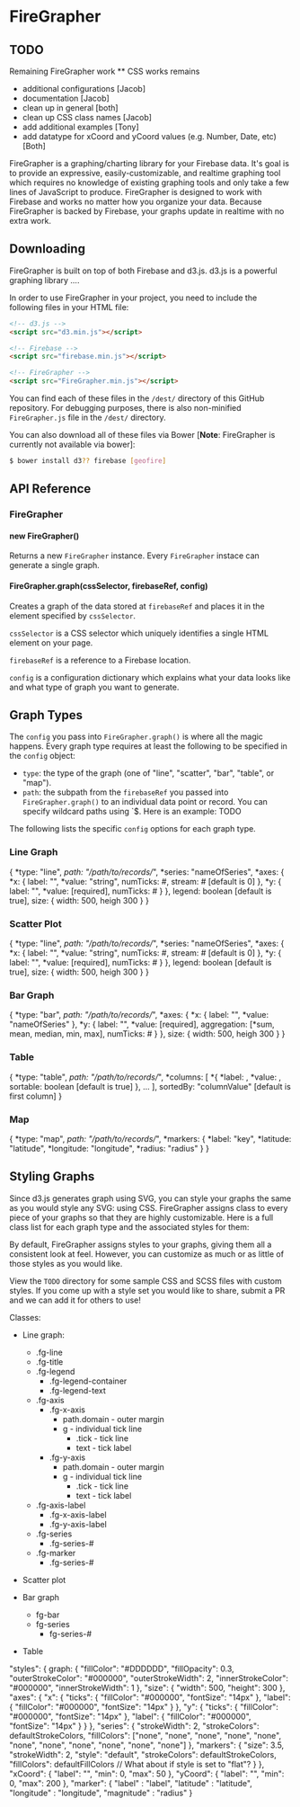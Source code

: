 # FireGrapher

TODO
-----
Remaining FireGrapher work
** CSS works remains
* additional configurations [Jacob]
* documentation [Jacob]
* clean up in general [both]
* clean up CSS class names [Jacob]
* add additional examples [Tony]
* add datatype for xCoord and yCoord values (e.g. Number, Date, etc) [Both]

FireGrapher is a graphing/charting library for your Firebase data. It's goal is to provide an expressive, easily-customizable, and realtime graphing tool which requires no knowledge of existing graphing tools and only take a few lines of JavaScript to produce. FireGrapher is designed to work with Firebase and works no matter how you organize your data. Because FireGrapher is backed by Firebase, your graphs update in realtime with no extra work.

## Downloading

FireGrapher is built on top of both Firebase and d3.js. d3.js is a powerful graphing library ....

In order to use FireGrapher in your project, you need to include the following files in your HTML file:

```html
<!-- d3.js -->
<script src="d3.min.js"></script>

<!-- Firebase -->
<script src="firebase.min.js"></script>

<!-- FireGrapher -->
<script src="FireGrapher.min.js"></script>
```

You can find each of these files in the `/dest/` directory of this GitHub repository. For debugging purposes, there is also non-minified `FireGrapher.js` file in the `/dest/` directory.

You can also download all of these files via Bower [__Note__: FireGrapher is currently not available via bower]:

```bash
$ bower install d3?? firebase [geofire]
```

## API Reference

### FireGrapher

#### new FireGrapher()

Returns a new `FireGrapher` instance. Every `FireGrapher` instace can generate a single graph.

#### FireGrapher.graph(cssSelector, firebaseRef, config)

Creates a graph of the data stored at `firebaseRef` and places it in the element specified by `cssSelector`.

`cssSelector` is a CSS selector which uniquely identifies a single HTML element on your page.

`firebaseRef` is a reference to a Firebase location.

`config` is a configuration dictionary which explains what your data looks like and what type of graph you want to generate.

## Graph Types

The `config` you pass into `FireGrapher.graph()` is where all the magic happens. Every graph type requires at least the following to be specified in the `config` object:

* `type`: the type of the graph (one of "line", "scatter", "bar", "table", or "map").
* `path`: the subpath from the `firebaseRef` you passed into `FireGrapher.graph()` to an individual data point or record. You can specify wildcard paths using `$. Here is an example: TODO

The following lists the specific `config` options for each graph type.

### Line Graph

  {
    *type: "line",
    *path: "/path/to/records/*",
    *series: "nameOfSeries",
    *axes: {
      *x: {
        label: "",
        *value: "string",
        numTicks: #,
        stream: # [default is 0]
      },
      *y: {
        label: "",
        *value: [required],
        numTicks: #
      }
    },
    legend: boolean [default is true],
    size: {
      width: 500,
      heigh 300
    }
  }

### Scatter Plot

  {
    *type: "line",
    *path: "/path/to/records/*",
    *series: "nameOfSeries",
    *axes: {
      *x: {
        label: "",
        *value: "string",
        numTicks: #,
        stream: # [default is 0]
      },
      *y: {
        label: "",
        *value: [required],
        numTicks: #
      }
    },
    legend: boolean [default is true],
    size: {
      width: 500,
      heigh 300
    }
  }

### Bar Graph

  {
    *type: "bar",
    *path: "/path/to/records/*",
    *axes: {
      *x: {
        label: "",
        *value: "nameOfSeries"
      },
      *y: {
        label: "",
        *value: [required],
        aggregation: [*sum, mean, median, min, max],
        numTicks: #
      }
    },
    size: {
      width: 500,
      heigh 300
    }
  }

### Table

  {
    *type: "table",
    *path: "/path/to/records/*",
    *columns: [
      *{
        *label: ,
        *value: ,
        sortable: boolean [default is true]
      },
      ...
    ],
    sortedBy: "columnValue" [default is first column]
  }

### Map

  {
    *type: "map",
    *path: "/path/to/records/*",
    *markers: {
      *label: "key",
      *latitude: "latitude",
      *longitude: "longitude",
      *radius: "radius"
    }
  }

## Styling Graphs

Since d3.js generates graph using SVG, you can style your graphs the same as you would style any SVG: using CSS. FireGrapher assigns class to every piece of your graphs so that they are highly customizable. Here is a full class list for each graph type and the associated styles for them:

By default, FireGrapher assigns styles to your graphs, giving them all a consistent look at feel. However, you can customize as much or as little of those styles as you would like.

View the `TODO` directory for some sample CSS and SCSS files with custom styles. If you come up with a style set you would like to share, submit a PR and we can add it for others to use!

Classes:

- Line graph:
  - .fg-line
  - .fg-title
  - .fg-legend
    - .fg-legend-container
    - .fg-legend-text
  - .fg-axis
    - .fg-x-axis
      - path.domain - outer margin
      - g - individual tick line
        - .tick - tick line
        - text - tick label
    - .fg-y-axis
      - path.domain - outer margin
      - g - individual tick line
        - .tick - tick line
        - text - tick label
  - .fg-axis-label
    - .fg-x-axis-label
    - .fg-y-axis-label
  - .fg-series
    - .fg-series-#
  - .fg-marker
    - .fg-series-#

- Scatter plot

- Bar graph
  - fg-bar
  - fg-series
    - fg-series-#


- Table


"styles": {
      graph: {
        "fillColor": "#DDDDDD",
        "fillOpacity": 0.3,
        "outerStrokeColor": "#000000",
        "outerStrokeWidth": 2,
        "innerStrokeColor": "#000000",
        "innerStrokeWidth": 1
      },
      "size": {
        "width": 500,
        "height": 300
      },
      "axes": {
        "x": {
          "ticks": {
            "fillColor": "#000000",
            "fontSize": "14px"
          },
          "label": {
            "fillColor": "#000000",
            "fontSize": "14px"
          }
        },
        "y": {
          "ticks": {
            "fillColor": "#000000",
            "fontSize": "14px"
          },
          "label": {
            "fillColor": "#000000",
            "fontSize": "14px"
          }
        }
      },
      "series": {
        "strokeWidth": 2,
        "strokeColors": defaultStrokeColors,
        "fillColors": ["none", "none", "none", "none", "none", "none", "none", "none", "none", "none", "none"]
      },
      "markers": {
        "size": 3.5,
        "strokeWidth": 2,
        "style": "default",
        "strokeColors": defaultStrokeColors,
        "fillColors": defaultFillColors // What about if style is set to "flat"?
      }
    },
    "xCoord": {
      "label": "",
      "min": 0,
      "max": 50
    },
    "yCoord": {
      "label": "",
      "min": 0,
      "max": 200
    },
    "marker": {
      "label" : "label",
      "latitude" : "latitude",
      "longitude" : "longitude",
      "magnitude" : "radius"
    }









